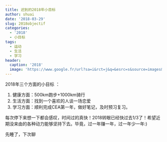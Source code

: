 ```yaml
---
title: 迟到的2018年小目标
author: shuai
date: '2018-03-29'
slug: 2018objectif
categories:
  - '2018'
  - 小目标
tags:
  - 运动
  - 生活
  - 学习
header:
  caption: '2018'
  image: 'https://www.google.fr/url?sa=i&rct=j&q=&esrc=s&source=images&cd=&cad=rja&uact=8&ved=2ahUKEwiR5a_4hZDaAhUBnRQKHfWLDlUQjRx6BAgAEAU&url=https%3A%2F%2Fpixabay.com%2Ffr%2Fhappy-new-year-2018-salutations-2751594%2F&psig=AOvVaw0hiJrJTixCd7tCELRLYrDl&ust=1522361838736115'
---
```


2018年三个方面的小目标 ：
1. 健康方面：500km跑步+1000km骑行
2. 生活方面：找到一个喜欢的人谈一场恋爱
3. 学习方面：顺利完成CEA第一年，做好笔记，及时预习复习。

每次停下来想一下都会感叹，时间过的真快！2018转眼已经快过去1/3了！希望近期没来由的各种动力能够坚持下去。毕竟，过一年赚一年，过一年少一年:)

先睡了，下次聊